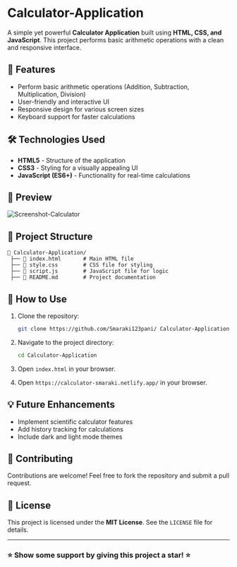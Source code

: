 # Calculator-Application

A simple yet powerful **Calculator Application** built using **HTML, CSS, and JavaScript**. This project performs basic arithmetic operations with a clean and responsive interface.

## 🚀 Features

- Perform basic arithmetic operations (Addition, Subtraction, Multiplication, Division)
- User-friendly and interactive UI
- Responsive design for various screen sizes
- Keyboard support for faster calculations

## 🛠️ Technologies Used

- **HTML5** - Structure of the application
- **CSS3** - Styling for a visually appealing UI
- **JavaScript (ES6+)** - Functionality for real-time calculations

## 📸 Preview
![Screenshot-Calculator](https://github.com/user-attachments/assets/d77ad4fd-9d0c-402e-b83c-7566e38f826c)

## 📂 Project Structure

```
📁 Calculator-Application/
 ├── 📄 index.html       # Main HTML file
 ├── 📄 style.css        # CSS file for styling
 ├── 📄 script.js        # JavaScript file for logic
 ├── 📄 README.md        # Project documentation
```

## 🎯 How to Use

1. Clone the repository:
   ```sh
   git clone https://github.com/Smaraki123pani/ Calculator-Application.git
   ```
2. Navigate to the project directory:
   ```sh
   cd Calculator-Application
   ```
3. Open `index.html` in your browser.

4. Open `https://calculator-smaraki.netlify.app/` in your browser.

## 💡 Future Enhancements

- Implement scientific calculator features
- Add history tracking for calculations
- Include dark and light mode themes

## 🙌 Contributing

Contributions are welcome! Feel free to fork the repository and submit a pull request.

## 📜 License

This project is licensed under the **MIT License**. See the `LICENSE` file for details.

---

### ⭐ Show some support by giving this project a star! ⭐

